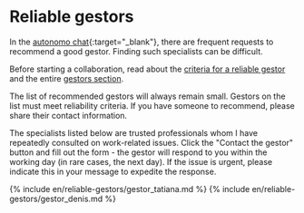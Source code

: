 # Reliable gestors

In the [autonomo chat](https://bit.ly/it-autonomos-spain-eng){:target="_blank"}, there are frequent requests to
recommend a good gestor. Finding such specialists can be difficult.

Before starting a collaboration, read about the [criteria for a reliable gestor](#criteria-for-a-reliable-gestor) and
the entire [gestors section](#gestor-1).

The list of recommended gestors will always remain small. Gestors on the list must meet reliability criteria. If you
have someone to recommend, please share their contact information.

The specialists listed below are trusted professionals whom I have repeatedly consulted on work-related issues. Click
the "Contact the gestor" button and fill out the form - the gestor will respond to you within the working day (in rare
cases, the next day). If the issue is urgent, please indicate this in your message to expedite the response.

{% include en/reliable-gestors/gestor_tatiana.md %}
{% include en/reliable-gestors/gestor_denis.md %}
